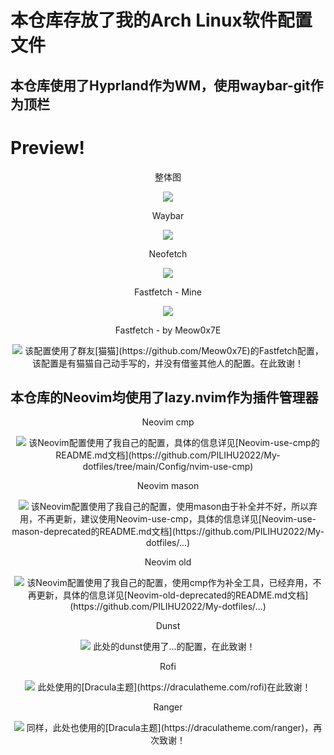 # 本仓库存放了我的Arch Linux软件配置文件
## 本仓库使用了Hyprland作为WM，使用waybar-git作为顶栏
# Preview!
<div align='center'>整体图</div>
<p align='center'>
<img src = 'https://s1.imagehub.cc/images/2024/02/07/165e5420c0410773842aa850e870c4ef.md.png'>
</p>

<div align='center'>Waybar</div>
<p align='center'>
<img src = 'https://s1.imagehub.cc/images/2024/02/07/5b556118f8821e142ff52810e0644a18.png'
</p>

<div align='center'>Neofetch</div>
<p align='center'>
<img src = 'https://s1.imagehub.cc/images/2024/02/07/4fd8aaa28a9ea768ed302dcc2ecb9d85.png'
</p>

<div align='center'>Fastfetch - Mine</div>
<p align='center'>
<img src = 'https://s1.imagehub.cc/images/2024/02/07/6ee906b80d0050a2814e46ae5de1aa08.png'
</p>

<div align='center'>Fastfetch - by Meow0x7E</div>
<p align='center'>
<img src = 'https://s1.imagehub.cc/images/2024/02/07/6ee906b80d0050a2814e46ae5de1aa08.png'
</p>
该配置使用了群友[猫猫](https://github.com/Meow0x7E)的Fastfetch配置，该配置是有猫猫自己动手写的，并没有借鉴其他人的配置。在此致谢！

## 本仓库的Neovim均使用了lazy.nvim作为插件管理器
<div align='center'>Neovim cmp</div>
<p align='center'>
<img src = 'https://s1.imagehub.cc/images/2024/02/07/b135f52f9fbfd87928f655c658e42d11.png'
</p>
该Neovim配置使用了我自己的配置，具体的信息详见[Neovim-use-cmp的README.md文档](https://github.com/PILIHU2022/My-dotfiles/tree/main/Config/nvim-use-cmp)

<div align='center'>Neovim mason</div>
<p align='center'>
<img src = 'https://s1.imagehub.cc/images/2024/02/07/1fc1b3433f338a502c04d41e12fa9ecd.png'
</p>
该Neovim配置使用了我自己的配置，使用mason由于补全并不好，所以弃用，不再更新，建议使用Neovim-use-cmp，具体的信息详见[Neovim-use-mason-deprecated的README.md文档](https://github.com/PILIHU2022/My-dotfiles/...)

<div align='center'>Neovim old</div>
<p align='center'>
<img src = 'https://s1.imagehub.cc/images/2024/02/07/a4f22d2786b86f997ef04925d63805f2.png'
</p>
该Neovim配置使用了我自己的配置，使用cmp作为补全工具，已经弃用，不再更新，具体的信息详见[Neovim-old-deprecated的README.md文档](https://github.com/PILIHU2022/My-dotfiles/...)

<div align='center'>Dunst</div>
<p align='center'>
<img src = 'URL'
</p>
此处的dunst使用了...的配置，在此致谢！

<div align='center'>Rofi</div>
<p align='center'>
<img src = 'https://s1.imagehub.cc/images/2024/02/07/53185d80b8365ab6240f529ca782917f.png'
</p>
此处使用的[Dracula主题](https://draculatheme.com/rofi)在此致谢！

<div align='center'>Ranger</div>
<p align='center'>
<img src = 'https://s1.imagehub.cc/images/2024/02/07/5a53480d483dc17cde87c6702f5c44ad.png'
</p>
同样，此处也使用的[Dracula主题](https://draculatheme.com/ranger)，再次致谢！
